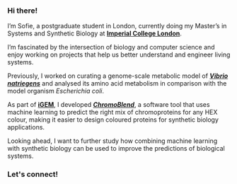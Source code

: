 ### Hi there!

I’m Sofie, a postgraduate student in London, currently doing my Master’s in Systems and Synthetic Biology at [**Imperial College London**](https://github.com/imperialcollegelondon).

I’m fascinated by the intersection of biology and computer science and enjoy working on projects that help us better understand and engineer living systems.

Previously, I worked on curating a genome-scale metabolic model of [***Vibrio natriegens***](https://github.com/stelmo/VibrioNatriegens) and analysed its amino acid metabolism in comparison with the model organism *Escherichia coli*. 

As part of [**iGEM**](https://gitlab.igem.org/2024/duesseldorf), I developed [***ChromoBlend***](https://gitlab.igem.org/2024/software-tools/duesseldorf), a software tool that uses machine learning to predict the right mix of chromoproteins for any HEX colour, making it easier to design coloured proteins for synthetic biology applications.

Looking ahead, I want to further study how combining machine learning with synthetic biology can be used to improve the predictions of biological systems. 

### Let's connect!

<!--

Here are some ideas to get you started:
- I’m Sofie, a postgraduate student in London, currently doing my Master’s in Systems and Synthetic Biology at Imperial College London.
- I’m Sofie, a Master’s student at Imperial College London, studying Systems and Synthetic Biology.
- I’m fascinated by the intersection of biology and computer science and I enjoy working on computational biology projects that help us better understand and engineer living systems.
- 🔭 I’m currently working on ...
- 🌱 I’m currently learning ...
- 📫 How to reach me: ...

### Hi there! <img src="https://emojis.slackmojis.com/emojis/images/1536351075/4594/blob-wave.gif" width="25"/>

#### Let's connect!
[<img alt="LinkedIn" src="https://img.shields.io/badge/LinkedIn-%230E76A8.svg?&style=for-the-badge&logo=LinkedIn&logoColor=white" />](https://linkedin.com/in/gazijarin)

-->
